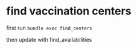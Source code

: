 # find vaccination centers

first run `bundle exec find_centers`

then update with find_availabilities